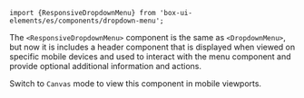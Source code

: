`import {ResponsiveDropdownMenu} from 'box-ui-elements/es/components/dropdown-menu';`

The `<ResponsiveDropdownMenu>` component is the same as `<DropdownMenu>`, but now it is includes a header component that
is displayed when viewed on specific mobile devices and used to interact with the menu component and provide optional additional
information and actions.

Switch to `Canvas` mode to view this component in mobile viewports.
